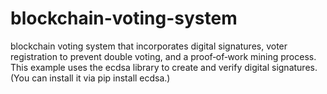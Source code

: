 # blockchain-voting-system
blockchain voting system that incorporates digital signatures, voter registration to prevent double voting, and a proof‐of‐work mining process. This example uses the ecdsa library to create and verify digital signatures. (You can install it via pip install ecdsa.)
